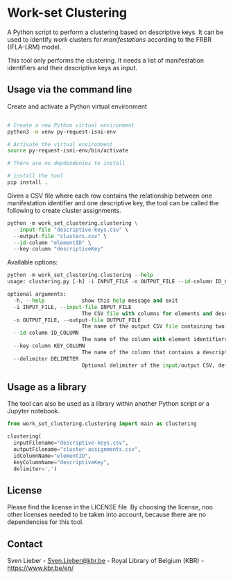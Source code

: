 # Work-set Clustering

A Python script to perform a clustering based on descriptive keys.
It can be used to identify _work_ clusters for _manifestations_ according to the FRBR (IFLA-LRM) model.

This tool only performs the clustering. It needs a list of manifestation identifiers and their descriptive keys as input.


## Usage via the command line

Create and activate a Python virtual environment
```bash

# Create a new Python virtual environment
python3 -m venv py-request-isni-env

# Activate the virtual environment
source py-request-isni-env/bin/activate

# There are no depdendenies to install

# install the tool
pip install .
```

Given a CSV file where each row contains the relationship
between one manifestation identifier and one descriptive key,
the tool can be called the following to create cluster assignments.

```python
python -m work_set_clustering.clustering \
  --input-file "descriptive-keys.csv" \
  --output-file "clusters.csv" \
  --id-column "elementID" \
  --key-column "descriptiveKey"
```

Available options:

```python
python -m work_set_clustering.clustering --help
usage: clustering.py [-h] -i INPUT_FILE -o OUTPUT_FILE --id-column ID_COLUMN --key-column KEY_COLUMN [--delimiter DELIMITER]

optional arguments:
  -h, --help            show this help message and exit
  -i INPUT_FILE, --input-file INPUT_FILE
                        The CSV file with columns for elements and descriptive keys, one row is one element and descriptive key relationship
  -o OUTPUT_FILE, --output-file OUTPUT_FILE
                        The name of the output CSV file containing two columns: elementID and clusterID
  --id-column ID_COLUMN
                        The name of the column with element identifiers
  --key-column KEY_COLUMN
                        The name of the column that contains a descriptive key
  --delimiter DELIMITER
                        Optional delimiter of the input/output CSV, default is ','
```


## Usage as a library

The tool can also be used as a library within another Python script or a Jupyter notebook.

```python
from work_set_clustering.clustering import main as clustering

clustering(
  inputFilename="descriptive-keys.csv",
  outputFilename="cluster-assignments.csv",
  idColumnName="elementID",
  keyColumnName="descriptiveKey",
  delimiter=',')
```

## License

Please find the license in the LICENSE file.
By choosing the license, noo other licenses needed to be taken into account, because there are no dependencies for this tool.

## Contact

Sven Lieber - Sven.Lieber@kbr.be - Royal Library of Belgium (KBR) - https://www.kbr.be/en/

